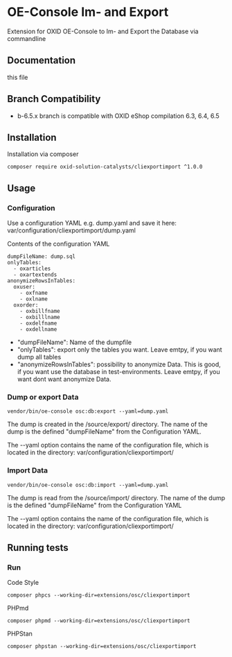 # OE-Console Im- and Export

Extension for OXID OE-Console to Im- and Export the Database via commandline

## Documentation

this file

## Branch Compatibility

* b-6.5.x branch is compatible with OXID eShop compilation 6.3, 6.4, 6.5

## Installation

Installation via composer
```
composer require oxid-solution-catalysts/cliexportimport ^1.0.0
```

## Usage

### Configuration

Use a configuration YAML e.g. dump.yaml and save it here: var/configuration/cliexportimport/dump.yaml

Contents of the configuration YAML
```
dumpFileName: dump.sql
onlyTables:
  - oxarticles
  - oxartextends
anonymizeRowsInTables:
  oxuser:
    - oxfname
    - oxlname
  oxorder:
    - oxbillfname
    - oxbilllname
    - oxdelfname
    - oxdellname
```
* "dumpFileName": Name of the dumpfile
* "onlyTables": export only the tables you want. Leave emtpy, if you want dump all tables
* "anonymizeRowsInTables": possibility to anonymize Data. This is good, if you want use the database in test-environments. Leave emtpy, if you want dont want anonymize Data.

### Dump or export Data
```
vendor/bin/oe-console osc:db:export --yaml=dump.yaml
```
The dump is created in the /source/export/ directory. The name of the dump is the defined "dumpFileName" from the Configuration YAML.

The --yaml option contains the name of the configuration file, which is located in the directory: var/configuration/cliexportimport/ 

### Import Data
```
vendor/bin/oe-console osc:db:import --yaml=dump.yaml
```
The dump is read from the /source/import/ directory. The name of the dump is the defined "dumpFileName" from the Configuration YAML

The --yaml option contains the name of the configuration file, which is located in the directory: var/configuration/cliexportimport/

## Running tests

### Run

Code Style
```
composer phpcs --working-dir=extensions/osc/cliexportimport
```

PHPmd
```
composer phpmd --working-dir=extensions/osc/cliexportimport
```

PHPStan
```
composer phpstan --working-dir=extensions/osc/cliexportimport
```


